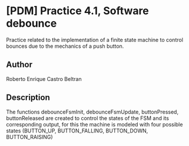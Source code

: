 # [PDM] Practice 4.1, Software debounce

Practice related to the implementation of a finite state machine to control bounces due to the mechanics of a push button.

## Author
Roberto Enrique Castro Beltran

## Description

The functions debounceFsmInit, debounceFsmUpdate, buttonPressed, buttonReleased are created to control the states of the FSM and its corresponding output, for this the machine is modeled with four possible states (BUTTON_UP, BUTTON_FALLING, BUTTON_DOWN, BUTTON_RAISING)
